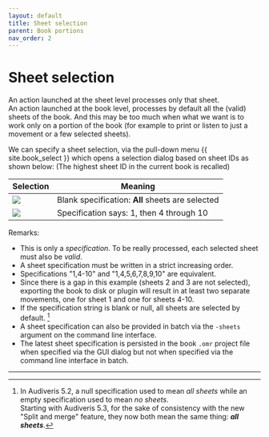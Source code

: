 ```yaml
---
layout: default
title: Sheet selection
parent: Book portions
nav_order: 2
---
```


# Sheet selection

An action launched at the sheet level processes only that sheet.    
An action launched at the book level, processes by default all the (valid) sheets of the book.
And this may be too much when what we want is to work only on a portion of the book
(for example to print or listen to just a movement or a few selected sheets).

We can specify a sheet selection, via the pull-down menu {{ site.book_select }} which opens a
selection dialog based on sheet IDs as shown below:
(The highest sheet ID in the current book is recalled)

|  Selection  |   Meaning    |
| ----------- | ------------ |
|![](../../../assets/images/specified_sheets_empty.png)| Blank specification: **All** sheets are selected|
|![](../../../assets/images/specified_sheets.png)| Specification says: 1, then 4 through 10|

Remarks:

- This is only a _specification_.
  To be really processed, each selected sheet must also be _valid_.
- A sheet specification must be written in a strict increasing order.
- Specifications "1,4-10" and "1,4,5,6,7,8,9,10" are equivalent.
- Since there is a gap in this example (sheets 2 and 3 are not selected), exporting the book
  to disk or plugin will result in at least two separate movements, one for sheet 1 and one
  for sheets 4-10.
- If the specification string is blank or null, all sheets are selected by default. [^empty_spec]
- A sheet specification can also be provided in batch via the `-sheets` argument on the command line interface.
- The latest sheet specification is persisted in the book `.omr` project file
  when specified via the GUI dialog but not when specified via the command line interface in batch.

---

[^empty_spec]:
    In Audiveris 5.2, a null specification used to mean _all sheets_
    while an empty specification used to mean _no sheets_.  
    Starting with Audiveris 5.3, for the sake of consistency with the new "Split and merge" feature,
    they now both mean the same thing: _**all sheets**_.
